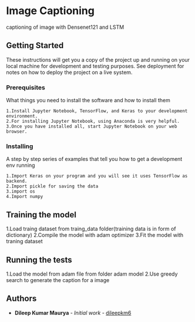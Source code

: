 # Image Captioning

captioning of image with Densenet121 and LSTM

## Getting Started

These instructions will get you a copy of the project up and running on your local machine for development and testing purposes. See deployment for notes on how to deploy the project on a live system.

### Prerequisites

What things you need to install the software and how to install them

```
1.Install Jupyter Notebook, TensorFlow, and Keras to your development environment.
2.For installing Jupyter Notebook, using Anaconda is very helpful.
3.Once you have installed all, start Jupyter Notebook on your web browser.
```

### Installing

A step by step series of examples that tell you how to get a development env running

```
1.Import Keras on your program and you will see it uses TensorFlow as backend.
2.Import pickle for saving the data
3.import os 
4.Import numpy
```
## Training the model

1.Load traing dataset from traing_data folder(training data is in form of dictionary)
2.Compile the model with adam optimizer
3.Fit the model with traning dataset


## Running the tests

1.Load the model from adam file from folder adam model
2.Use greedy search to generate the caption for a image


## Authors

* **Dileep Kumar Maurya** - *Initial work* - [dileepkm6](https://github.com/dileepkm6)


